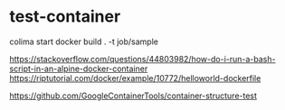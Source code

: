 # test-container

colima start
docker build . -t job/sample


https://stackoverflow.com/questions/44803982/how-do-i-run-a-bash-script-in-an-alpine-docker-container
https://riptutorial.com/docker/example/10772/helloworld-dockerfile

https://github.com/GoogleContainerTools/container-structure-test



